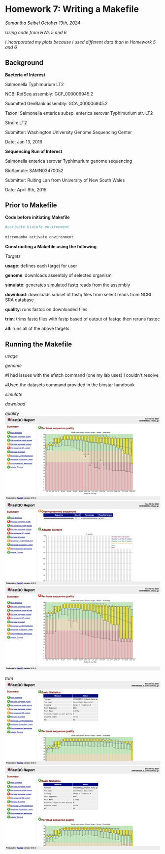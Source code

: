# Homework 7: Writing a Makefile
*Samantha Seibel October 13th, 2024*

*Using code from HWs 5 and 6*

*I incorporated my plots because I used different data than in Homework 5 and 6*

## Background

**Bacteria of Interest**

Salmonella Typhimurium LT2

NCBI RefSeq assembly: GCF_000006945.2

Submitted GenBank assembly: GCA_000006945.2

Taxon: Salmonella enterica subsp. enterica serovar Typhimurium str. LT2

Strain: LT2

Submitter: Washington University Genome Sequencing Center

Date: Jan 13, 2016

**Sequencing Run of Interest**

Salmonella enterica serovar Typhimurium genome sequencing

BioSample: SAMN03470052

Submitter: Ruiting Lan from University of New South Wales

Date: April 9th, 2015

## Prior to Makefile

**Code before initiating Makefile**

```bash
#activate bioinfo environment

micromamba activate environment
```

**Constructing a Makefile using the following**

*Targets*

**usage**: defines each target for user

**genome**: downloads assembly of selected organism

**simulate**: generates simulated fastq reads from the assembly

**download**: downloads subset of fastq files from select reads from NCBI SRA database

**quality**: runs fastqc on downloaded files

**trim**: trims fastq files with fastp based of output of fastqc then reruns fastqc

**all**: runs all of the above targets

## Running the Makefile

*usage*

*genome*

#I had issues with the efetch command (one my lab uses) I couldn't resolve

#Used the datasets command provided in the biostar handbook

*simulate*

*download*

*quality*
![Screenshot](HW7_Screenshot6.png)
![Screenshot](HW7_Screenshot7.png)
![Screenshot](HW7_Screenshot8.png)

*trim*
![Screenshot](HW7_Screenshot11.png)
![Screenshot](HW7_Screenshot12.png)



